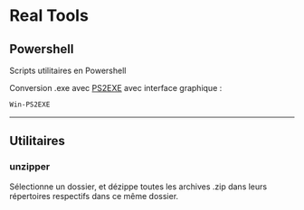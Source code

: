 # Real Tools

## Powershell

Scripts utilitaires en Powershell

Conversion .exe avec [PS2EXE](https://github.com/MScholtes/PS2EXE) avec interface graphique :
```ps
Win-PS2EXE
```

---

## Utilitaires

### unzipper

Sélectionne un dossier, et dézippe toutes les archives .zip dans leurs répertoires respectifs dans ce même dossier.
